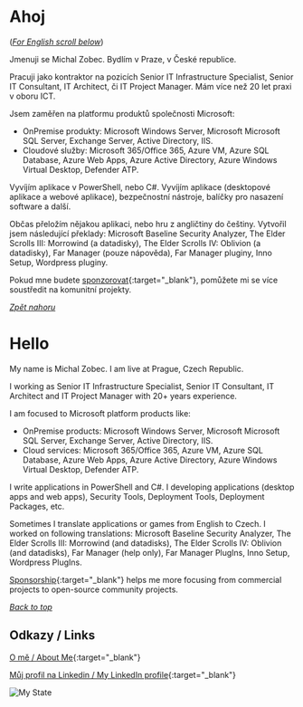 # Ahoj

<a name="documenttitle"></a>

([*For English scroll below*](#english "For English scroll below"))

Jmenuji se Michal Zobec. Bydlím v Praze, v České republice.

Pracuji jako kontraktor na pozicích Senior IT Infrastructure Specialist, Senior IT Consultant, IT Architect, či IT Project Manager. Mám více než 20 let praxi v oboru ICT.

Jsem zaměřen na platformu produktů společnosti Microsoft:

- OnPremise produkty: Microsoft Windows Server, Microsoft Microsoft SQL Server, Exchange Server, Active Directory, IIS. 
- Cloudové služby: Microsoft 365/Office 365, Azure VM, Azure SQL Database, Azure Web Apps, Azure Active Directory, Azure Windows Virtual Desktop, Defender ATP.

Vyvíjím aplikace v PowerShell, nebo C#. Vyvíjím aplikace (desktopové aplikace a webové aplikace), bezpečnostní nástroje, balíčky pro nasazení software a další.

Občas přeložím nějakou aplikaci, nebo hru z angličtiny do češtiny. Vytvořil jsem následující překlady: Microsoft Baseline Security Analyzer, The Elder Scrolls III: Morrowind (a datadisky), The Elder Scrolls IV: Oblivion (a datadisky), Far Manager (pouze nápověda), Far Manager pluginy, Inno Setup, Wordpress pluginy.

Pokud mne budete [sponzorovat](https://github.com/sponsors/michalzobec){:target="_blank"}, pomůžete mi se více soustředit na komunitní projekty.

[*Zpět nahoru*](#documenttitle "Na začátek dokumentu")

# Hello

<a name="english"></a>

My name is Michal Zobec. I am live at Prague, Czech Republic.

I working as Senior IT Infrastructure Specialist, Senior IT Consultant, IT Architect and IT Project Manager with 20+ years experience.

I am focused to Microsoft platform products like:

- OnPremise products: Microsoft Windows Server, Microsoft Microsoft SQL Server, Exchange Server, Active Directory, IIS. 
- Cloud services: Microsoft 365/Office 365, Azure VM, Azure SQL Database, Azure Web Apps, Azure Active Directory, Azure Windows Virtual Desktop, Defender ATP.

I write applications in PowerShell and C#. I developing applications (desktop apps and web apps), Security Tools, Deployment Tools, Deployment Packages, etc.

Sometimes I translate applications or games from English to Czech. I worked on following translations: Microsoft Baseline Security Analyzer, The Elder Scrolls III: Morrowind (and datadisks), The Elder Scrolls IV: Oblivion (and datadisks), Far Manager (help only), Far Manager PlugIns, Inno Setup, Wordpress PlugIns.

[Sponsorship](https://github.com/sponsors/michalzobec){:target="_blank"} helps me more focusing from commercial projects to open-source community projects.

[*Back to top*](#documenttitle "Top of the document")

## Odkazy / Links

[O mě / About Me](https://about.me/michalzobec){:target="_blank"}

[Můj profil na Linkedin / My LinkedIn profile](https://www.linkedin.com/in/michalzobec/){:target="_blank"}

![My State](https://github-readme-stats.vercel.app/api?username=michalzobec)